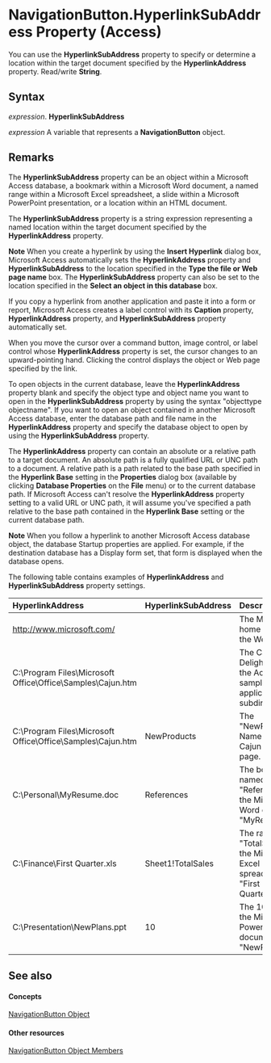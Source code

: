 
# NavigationButton.HyperlinkSubAddress Property (Access)

You can use the  **HyperlinkSubAddress** property to specify or determine a location within the target document specified by the **HyperlinkAddress** property. Read/write **String**.


## Syntax

 _expression_. **HyperlinkSubAddress**

 _expression_ A variable that represents a **NavigationButton** object.


## Remarks

The  **HyperlinkSubAddress** property can be an object within a Microsoft Access database, a bookmark within a Microsoft Word document, a named range within a Microsoft Excel spreadsheet, a slide within a Microsoft PowerPoint presentation, or a location within an HTML document.

The  **HyperlinkSubAddress** property is a string expression representing a named location within the target document specified by the **HyperlinkAddress** property.


 **Note**  When you create a hyperlink by using the  **Insert Hyperlink** dialog box, Microsoft Access automatically sets the **HyperlinkAddress** property and **HyperlinkSubAddress** to the location specified in the **Type the file or Web page name** box. The **HyperlinkSubAddress** property can also be set to the location specified in the **Select an object in this database** box.

If you copy a hyperlink from another application and paste it into a form or report, Microsoft Access creates a label control with its  **Caption** property, **HyperlinkAddress** property, and **HyperlinkSubAddress** property automatically set.

When you move the cursor over a command button, image control, or label control whose  **HyperlinkAddress** property is set, the cursor changes to an upward-pointing hand. Clicking the control displays the object or Web page specified by the link.

To open objects in the current database, leave the  **HyperlinkAddress** property blank and specify the object type and object name you want to open in the **HyperlinkSubAddress** property by using the syntax "objecttype objectname". If you want to open an object contained in another Microsoft Access database, enter the database path and file name in the **HyperlinkAddress** property and specify the database object to open by using the **HyperlinkSubAddress** property.

The  **HyperlinkAddress** property can contain an absolute or a relative path to a target document. An absolute path is a fully qualified URL or UNC path to a document. A relative path is a path related to the base path specified in the **Hyperlink Base** setting in the **Properties** dialog box (available by clicking **Database Properties** on the **File** menu) or to the current database path. If Microsoft Access can't resolve the **HyperlinkAddress** property setting to a valid URL or UNC path, it will assume you've specified a path relative to the base path contained in the **Hyperlink Base** setting or the current database path.


 **Note**  When you follow a hyperlink to another Microsoft Access database object, the database Startup properties are applied. For example, if the destination database has a Display form set, that form is displayed when the database opens.

The following table contains examples of  **HyperlinkAddress** and **HyperlinkSubAddress** property settings.



|**HyperlinkAddress**|**HyperlinkSubAddress**|**Description**|
|:-----|:-----|:-----|
|http://www.microsoft.com/||The Microsoft home page on the Web.|
|C:\Program Files\Microsoft Office\Office\Samples\Cajun.htm||The Cajun Delights page in the Access sample applications subdirectory.|
|C:\Program Files\Microsoft Office\Office\Samples\Cajun.htm|NewProducts|The "NewProducts" Name tag in the Cajun Delights page.|
|C:\Personal\MyResume.doc|References|The bookmark named "References" in the Microsoft Word document "MyResume.doc".|
|C:\Finance\First Quarter.xls|Sheet1!TotalSales|The range named "TotalSales" in the Microsoft Excel spreadsheet "First Quarter.xls".|
|C:\Presentation\NewPlans.ppt|10|The 10th slide in the Microsoft PowerPoint document "NewPlans.ppt".|

## See also


#### Concepts


[NavigationButton Object](ac6ba9b4-45aa-0d92-d01d-fd8e8b9cede6.md)
#### Other resources


[NavigationButton Object Members](e1d63e3c-ee09-4302-21dc-96fa76cf50fd.md)
